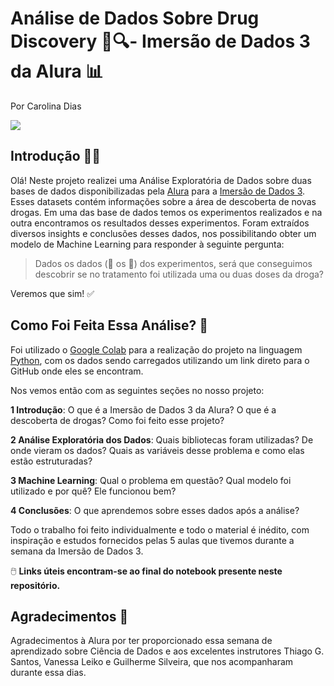 # **Análise de Dados Sobre Drug Discovery 💊🔍- Imersão de Dados 3 da Alura 📊**

Por Carolina Dias

![](https://i.imgur.com/lMM0OQQ.png)

## Introdução 🧑‍💻 

Olá! Neste projeto realizei uma Análise Exploratória de Dados sobre duas bases de dados disponibilizadas pela [Alura](https://www.alura.com.br/) para a [Imersão de Dados 3](https://www.alura.com.br/imersao-dados). Esses datasets contém informações sobre a área de descoberta de novas drogas. Em uma das base de dados temos os experimentos realizados e na outra encontramos os resultados desses experimentos. Foram extraídos diversos insights e conclusões desses dados, nos possibilitando obter um modelo de Machine Learning para responder à seguinte pergunta:

> Dados os dados (🎲 os 🎲) dos experimentos, será que conseguimos descobrir se no tratamento foi utilizada uma ou duas doses da droga?

Veremos que sim! ✅

## Como Foi Feita Essa Análise? 🤔

Foi utilizado o [Google Colab](https://colab.research.google.com/) para a realização do projeto na linguagem [Python](https://www.python.org/), com os dados sendo carregados utilizando um link direto para o GitHub onde eles se encontram.

Nos vemos então com as seguintes seções no nosso projeto:

**1 Introdução**: O que é a Imersão de Dados 3 da Alura? O que é a descoberta de drogas? Como foi feito esse projeto?

**2 Análise Exploratória dos Dados**: Quais bibliotecas foram utilizadas? De onde vieram os dados? Quais as variáveis desse problema e como elas estão estruturadas?

**3 Machine Learning**: Qual o problema em questão? Qual modelo foi utilizado e por quê? Ele funcionou bem?

**4 Conclusões**: O que aprendemos sobre esses dados após a análise?

Todo o trabalho foi feito individualmente e todo o material é inédito, com inspiração e estudos fornecidos pelas 5 aulas que tivemos durante a semana da Imersão de Dados 3.

🖱️ **Links úteis encontram-se ao final do notebook presente neste repositório.**

## Agradecimentos 🤝

Agradecimentos à Alura por ter proporcionado essa semana de aprendizado sobre Ciência de Dados e aos excelentes instrutores Thiago G. Santos, Vanessa Leiko e Guilherme Silveira, que nos acompanharam durante essa dias.
